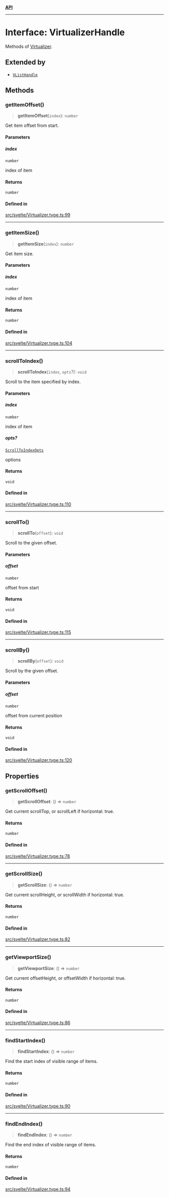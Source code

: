 [**API**](../../API.md)

***

# Interface: VirtualizerHandle

Methods of [Virtualizer](../variables/VList.md).

## Extended by

- [`VListHandle`](VListHandle.md)

## Methods

### getItemOffset()

> **getItemOffset**(`index`): `number`

Get item offset from start.

#### Parameters

##### index

`number`

index of item

#### Returns

`number`

#### Defined in

[src/svelte/Virtualizer.type.ts:99](https://github.com/inokawa/virtua/blob/e7edf00e268ee12af9ee8e11abed3a725aa02859/src/svelte/Virtualizer.type.ts#L99)

***

### getItemSize()

> **getItemSize**(`index`): `number`

Get item size.

#### Parameters

##### index

`number`

index of item

#### Returns

`number`

#### Defined in

[src/svelte/Virtualizer.type.ts:104](https://github.com/inokawa/virtua/blob/e7edf00e268ee12af9ee8e11abed3a725aa02859/src/svelte/Virtualizer.type.ts#L104)

***

### scrollToIndex()

> **scrollToIndex**(`index`, `opts`?): `void`

Scroll to the item specified by index.

#### Parameters

##### index

`number`

index of item

##### opts?

[`ScrollToIndexOpts`](../../react/interfaces/ScrollToIndexOpts.md)

options

#### Returns

`void`

#### Defined in

[src/svelte/Virtualizer.type.ts:110](https://github.com/inokawa/virtua/blob/e7edf00e268ee12af9ee8e11abed3a725aa02859/src/svelte/Virtualizer.type.ts#L110)

***

### scrollTo()

> **scrollTo**(`offset`): `void`

Scroll to the given offset.

#### Parameters

##### offset

`number`

offset from start

#### Returns

`void`

#### Defined in

[src/svelte/Virtualizer.type.ts:115](https://github.com/inokawa/virtua/blob/e7edf00e268ee12af9ee8e11abed3a725aa02859/src/svelte/Virtualizer.type.ts#L115)

***

### scrollBy()

> **scrollBy**(`offset`): `void`

Scroll by the given offset.

#### Parameters

##### offset

`number`

offset from current position

#### Returns

`void`

#### Defined in

[src/svelte/Virtualizer.type.ts:120](https://github.com/inokawa/virtua/blob/e7edf00e268ee12af9ee8e11abed3a725aa02859/src/svelte/Virtualizer.type.ts#L120)

## Properties

### getScrollOffset()

> **getScrollOffset**: () => `number`

Get current scrollTop, or scrollLeft if horizontal: true.

#### Returns

`number`

#### Defined in

[src/svelte/Virtualizer.type.ts:78](https://github.com/inokawa/virtua/blob/e7edf00e268ee12af9ee8e11abed3a725aa02859/src/svelte/Virtualizer.type.ts#L78)

***

### getScrollSize()

> **getScrollSize**: () => `number`

Get current scrollHeight, or scrollWidth if horizontal: true.

#### Returns

`number`

#### Defined in

[src/svelte/Virtualizer.type.ts:82](https://github.com/inokawa/virtua/blob/e7edf00e268ee12af9ee8e11abed3a725aa02859/src/svelte/Virtualizer.type.ts#L82)

***

### getViewportSize()

> **getViewportSize**: () => `number`

Get current offsetHeight, or offsetWidth if horizontal: true.

#### Returns

`number`

#### Defined in

[src/svelte/Virtualizer.type.ts:86](https://github.com/inokawa/virtua/blob/e7edf00e268ee12af9ee8e11abed3a725aa02859/src/svelte/Virtualizer.type.ts#L86)

***

### findStartIndex()

> **findStartIndex**: () => `number`

Find the start index of visible range of items.

#### Returns

`number`

#### Defined in

[src/svelte/Virtualizer.type.ts:90](https://github.com/inokawa/virtua/blob/e7edf00e268ee12af9ee8e11abed3a725aa02859/src/svelte/Virtualizer.type.ts#L90)

***

### findEndIndex()

> **findEndIndex**: () => `number`

Find the end index of visible range of items.

#### Returns

`number`

#### Defined in

[src/svelte/Virtualizer.type.ts:94](https://github.com/inokawa/virtua/blob/e7edf00e268ee12af9ee8e11abed3a725aa02859/src/svelte/Virtualizer.type.ts#L94)
